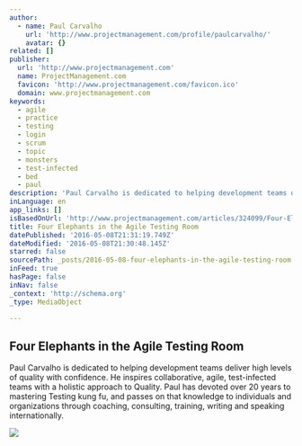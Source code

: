 ```yaml
---
author:
  - name: Paul Carvalho
    url: 'http://www.projectmanagement.com/profile/paulcarvalho/'
    avatar: {}
related: []
publisher:
  url: 'http://www.projectmanagement.com'
  name: ProjectManagement.com
  favicon: 'http://www.projectmanagement.com/favicon.ico'
  domain: www.projectmanagement.com
keywords:
  - agile
  - practice
  - testing
  - login
  - scrum
  - topic
  - monsters
  - test-infected
  - bed
  - paul
description: 'Paul Carvalho is dedicated to helping development teams deliver high levels of quality with confidence. He inspires collaborative, agile, test-infected teams with a holistic approach to Quality. Paul has devoted over 20 years to mastering Testing kung fu, and passes on that knowledge to individuals and organizations through coaching, consulting, training, writing and speaking internationally.'
inLanguage: en
app_links: []
isBasedOnUrl: 'http://www.projectmanagement.com/articles/324099/Four-Elephants-in-the-Agile-Testing-Room'
title: Four Elephants in the Agile Testing Room
datePublished: '2016-05-08T21:31:19.749Z'
dateModified: '2016-05-08T21:30:48.145Z'
starred: false
sourcePath: _posts/2016-05-08-four-elephants-in-the-agile-testing-room.md
inFeed: true
hasPage: false
inNav: false
_context: 'http://schema.org'
_type: MediaObject

---
```

<article style=""><h1>Four Elephants in the Agile Testing Room</h1><p>Paul Carvalho is dedicated to helping development teams deliver high levels of quality with confidence. He inspires collaborative, agile, test-infected teams with a holistic approach to Quality. Paul has devoted over 20 years to mastering Testing kung fu, and passes on that knowledge to individuals and organizations through coaching, consulting, training, writing and speaking internationally.</p><img src="http://www.projectmanagement.com/images/authors/CarvalhoPic.jpg" /></article>